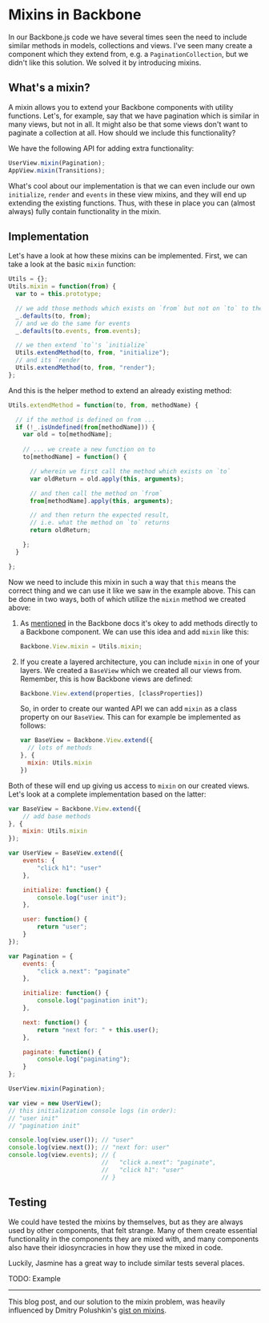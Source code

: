 Mixins in Backbone
==================

In our Backbone.js code we have several times seen the need to include
similar methods in models, collections and views. I've seen many create
a component which they extend from, e.g. a `PaginationCollection`, but
we didn't like this solution. We solved it by introducing mixins.

What's a mixin?
---------------

A mixin allows you to extend your Backbone components with utility
functions. Let's, for example, say that we have pagination which is
similar in many views, but not in all. It might also be that some views
don't want to paginate a collection at all. How should we include this
functionality?

We have the following API for adding extra functionality:

```javascript
UserView.mixin(Pagination);
AppView.mixin(Transitions);
```

What's cool about our implementation is that we can even include our own
`initialize`, `render` and `events` in these view mixins, and they will
end up extending the existing functions. Thus, with these in place you
can (almost always) fully contain functionality in the mixin.

Implementation
--------------

Let's have a look at how these mixins can be implemented. First, we can
take a look at the basic `mixin` function:

```javascript
Utils = {};
Utils.mixin = function(from) {
  var to = this.prototype;

  // we add those methods which exists on `from` but not on `to` to the latter
  _.defaults(to, from);
  // and we do the same for events
  _.defaults(to.events, from.events);

  // we then extend `to`'s `initialize`
  Utils.extendMethod(to, from, "initialize");
  // and its `render`
  Utils.extendMethod(to, from, "render");
};
```

And this is the helper method to extend an already existing method:

```javascript
Utils.extendMethod = function(to, from, methodName) {

  // if the method is defined on from ...
  if (!_.isUndefined(from[methodName])) {
    var old = to[methodName];
    
    // ... we create a new function on to
    to[methodName] = function() {

      // wherein we first call the method which exists on `to`
      var oldReturn = old.apply(this, arguments);

      // and then call the method on `from`
      from[methodName].apply(this, arguments);

      // and then return the expected result,
      // i.e. what the method on `to` returns
      return oldReturn;

    };
  }

};
```

Now we need to include this mixin in such a way that `this` means the
correct thing and we can use it like we saw in the example above. This
can be done in two ways, both of which utilize the `mixin` method we
created above:

1. As [mentioned](http://documentcloud.github.com/backbone/#FAQ-extending)
   in the Backbone docs it's okey to add methods directly to a Backbone
   component. We can use this idea and add `mixin` like this:

   ```javascript
   Backbone.View.mixin = Utils.mixin;
   ```
2. If you create a layered architecture, you can include `mixin` in one
   of your layers. We created a `BaseView` which we created all our
   views from. Remember, this is how Backbone views are defined:

   ```javascript
   Backbone.View.extend(properties, [classProperties])
   ```

   So, in order to create our wanted API we can add `mixin` as a class
   property on our `BaseView`. This can for example be implemented as
   follows:

   ```javascript
   var BaseView = Backbone.View.extend({
     // lots of methods
   }, {
     mixin: Utils.mixin
   })
   ```

Both of these will end up giving us access to `mixin` on our created
views. Let's look at a complete implementation based on the latter:

```javascript
var BaseView = Backbone.View.extend({
    // add base methods
}, {
    mixin: Utils.mixin
});

var UserView = BaseView.extend({
    events: {
        "click h1": "user"
    },

    initialize: function() {
        console.log("user init");
    },

    user: function() {
        return "user";
    }
});

var Pagination = {
    events: {
        "click a.next": "paginate"
    },

    initialize: function() {
        console.log("pagination init");
    },

    next: function() {
        return "next for: " + this.user();
    },

    paginate: function() {
        console.log("paginating");
    }
};

UserView.mixin(Pagination);

var view = new UserView();
// this initialization console logs (in order):
// "user init"
// "pagination init"

console.log(view.user()); // "user"
console.log(view.next()); // "next for: user"
console.log(view.events); // {
                          //   "click a.next": "paginate",
                          //   "click h1": "user"
                          // }
```

Testing
-------

We could have tested the mixins by themselves, but as they are always
used by other components, that felt strange. Many of them create
essential functionality in the components they are mixed with, and many
components also have their idiosyncracies in how they use the mixed in
code.

Luckily, Jasmine has a great way to include similar tests several
places.

TODO: Example

---

This blog post, and our solution to the mixin problem, was heavily
influenced by Dmitry Polushkin's [gist on
mixins](https://gist.github.com/1256695).

